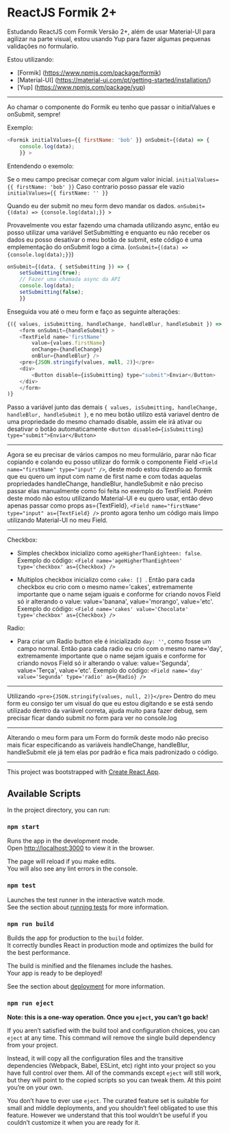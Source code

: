 # ReactJS Formik 2+
Estudando ReactJS com Formik Versão 2+, além de usar Material-UI para agilizar na parte visual, estou usando Yup para fazer algumas pequenas validações no formulario.

Estou utilizando:
- [Formik] (https://www.npmjs.com/package/formik)
- [Material-UI] (https://material-ui.com/pt/getting-started/installation/)
- [Yup] (https://www.npmjs.com/package/yup)

<hr>

Ao chamar o componente do Formik eu tenho que passar o initialValues e onSubmit, sempre!

Exemplo:
```javascript
<Formik initialValues={{ firstName: 'bob' }} onSubmit={(data) => {
    console.log(data);
    }} >
```
Entendendo o exemolo:

Se o meu campo precisar começar com algum valor inicial. `initialValues={{ firstName: 'bob' }}`
Caso contrario posso passar ele vazio `initialValues={{ firstName: '' }}`

Quando eu der submit no meu form devo mandar os dados. `onSubmit={(data) => {console.log(data);}} >`

Provavelmente vou estar fazendo uma chamada utilizando async, então eu posso utilizar uma variável SetSubmitting e enquanto eu não receber os dados eu posso desativar o meu botão de submit, este código é uma emplementação do onSubmit logo a cima. (`onSubmit={(data) => {console.log(data);}}`)
```javascript
onSubmit={(data, { setSubmitting }) => {
    setSubmitting(true);
    // Fazer uma chamada async da API
    console.log(data);
    setSubmitting(false);
    }}
```
Enseguida vou até o meu form e faço as seguinte alterações:
```javascript
{({ values, isSubmitting, handleChange, handleBlur, handleSubmit }) => (
    <form onSubmit={handleSubmit} >
    <TextField name='firstName'
        value={values.firstName}
        onChange={handleChange}
        onBlur={handleBlur} />
    <pre>{JSON.stringify(values, null, 2)}</pre>
    <div>
        <Button disable={isSubmitting} type="submit">Enviar</Button>
    </div>
    </form>
)}
```
Passo a variável junto das demais `{ values, isSubmitting, handleChange, handleBlur, handleSubmit }`, e no meu botão utilizo está variavel dentro de uma propriedade do mesmo chamado disable, assim ele irá ativar ou desativar o botão automaticamente `<Button disabled={isSubmitting} type="submit">Enviar</Button>`

<hr>

Agora se eu precisar de vários campos no meu formulário, parar não ficar copiando e colando eu posso utilizar do formik o componente Field `<Field name="firstName" type="input" />`, deste modo estou dizendo ao formik que eu quero um input com name de first name e com todas aquelas propriedades handleChange, handleBlur, handleSubmit e não preciso passar elas manualmente como foi feita no exemplo do TextField. Porém deste modo não estou utilizando Material-UI e eu quero usar, então devo apenas passar como props as={TextField}, `<Field name="firstName" type="input" as={TextField} />` pronto agora tenho um código mais limpo utilizando Material-UI no meu Field.

<hr>

Checkbox:
- Simples checkbox inicializo como `ageHigherThanEighteen: false`. Exemplo do código: `<Field name='ageHigherThanEighteen' type='checkbox' as={Checkbox} />`

- Multiplos checkbox inicializo como `cake: [] `. Então para cada checkbox eu crio com o mesmo name='cakes', extremamente importante que o name sejam iguais e conforme for criando novos Field só ir alterando o value: value='banana', value='morango', value='etc'. Exemplo do código: `<Field name='cakes' value='Chocolate' type='checkbox' as={Checkbox} />`

Radio:
- Para criar um Radio button ele é inicializado `day: ''`, como fosse um campo normal. Então para cada radio eu crio com o mesmo name='day', extremamente importante que o name sejam iguais e conforme for criando novos Field só ir alterando o value: value='Segunda', value='Terça', value='etc'. Exemplo do código: `<Field name='day' value='Segunda' type='radio' as={Radio} />`

<hr>

Utilizando `<pre>{JSON.stringify(values, null, 2)}</pre>` Dentro do meu form eu consigo ter um visual do que eu estou digitando e se está sendo utilizado dentro da variável correta, ajuda muito para fazer debug, sem precisar ficar dando submit no form para ver no console.log

<hr>

Alterando o meu form para um Form do formik deste modo não preciso mais ficar especificando as variáveis handleChange, handleBlur, handleSubmit ele já tem elas por padrão e fica mais padronizado o código.

<hr>

This project was bootstrapped with [Create React App](https://github.com/facebook/create-react-app).

## Available Scripts

In the project directory, you can run:

### `npm start`

Runs the app in the development mode.<br />
Open [http://localhost:3000](http://localhost:3000) to view it in the browser.

The page will reload if you make edits.<br />
You will also see any lint errors in the console.

### `npm test`

Launches the test runner in the interactive watch mode.<br />
See the section about [running tests](https://facebook.github.io/create-react-app/docs/running-tests) for more information.

### `npm run build`

Builds the app for production to the `build` folder.<br />
It correctly bundles React in production mode and optimizes the build for the best performance.

The build is minified and the filenames include the hashes.<br />
Your app is ready to be deployed!

See the section about [deployment](https://facebook.github.io/create-react-app/docs/deployment) for more information.

### `npm run eject`

**Note: this is a one-way operation. Once you `eject`, you can’t go back!**

If you aren’t satisfied with the build tool and configuration choices, you can `eject` at any time. This command will remove the single build dependency from your project.

Instead, it will copy all the configuration files and the transitive dependencies (Webpack, Babel, ESLint, etc) right into your project so you have full control over them. All of the commands except `eject` will still work, but they will point to the copied scripts so you can tweak them. At this point you’re on your own.

You don’t have to ever use `eject`. The curated feature set is suitable for small and middle deployments, and you shouldn’t feel obligated to use this feature. However we understand that this tool wouldn’t be useful if you couldn’t customize it when you are ready for it.